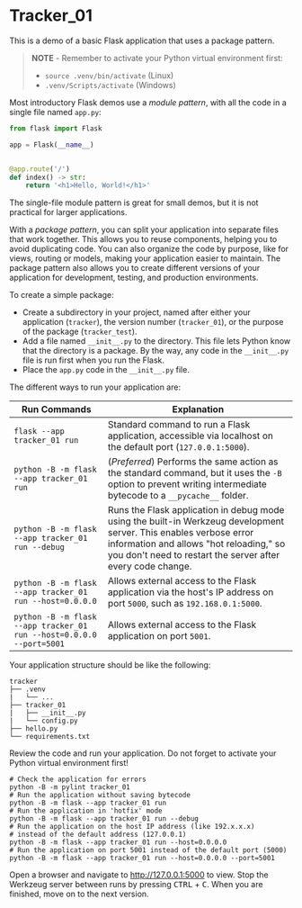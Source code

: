 # Tracker_01

This is a demo of a basic Flask application that uses a package pattern.

> **NOTE** - Remember to activate your Python virtual environment first:
>
> - `source .venv/bin/activate` (Linux)
> - `.venv/Scripts/activate` (Windows)

Most introductory Flask demos use a *module pattern*, with all the code in a single file named `app.py`:

```python
from flask import Flask

app = Flask(__name__)


@app.route('/')
def index() -> str:
    return '<h1>Hello, World!</h1>'
```

The single-file module pattern is great for small demos, but it is not practical for larger applications.

With a *package pattern*, you can split your application into separate files that work together. This allows you to reuse components, helping you to avoid duplicating code. You can also organize the code by purpose, like for views, routing or models, making your application easier to maintain. The package pattern also allows you to create different versions of your application for development, testing, and production environments.

To create a simple package:

- Create a subdirectory in your project, named after either your application (`tracker`), the version number (`tracker_01`), or the purpose of the package (`tracker_test`).
- Add a file named `__init__.py` to the directory. This file lets Python know that the directory is a package. By the way, any code in the `__init__.py` file is run first when you run the Flask.
- Place the `app.py` code in the `__init__.py` file.

The different ways to run your application are:

| Run Commands                                                         | Explanation                                                                                                                                                                                                                  |
|----------------------------------------------------------------------|------------------------------------------------------------------------------------------------------------------------------------------------------------------------------------------------------------------------------|
| `flask --app tracker_01 run`                                         | Standard command to run a Flask application, accessible via localhost on the default port (`127.0.0.1:5000`).                                                                                                                |
| `python -B -m flask --app tracker_01 run`                            | (*Preferred*) Performs the same action as the standard command, but it uses the `-B` option to prevent writing intermediate bytecode to a `__pycache__` folder.                                                              |
| `python -B -m flask --app tracker_01 run --debug`                    | Runs the Flask application in debug mode using the built-in Werkzeug development server. This enables verbose error information and allows "hot reloading," so you don't need to restart the server after every code change. |
| `python -B -m flask --app tracker_01 run --host=0.0.0.0`             | Allows external access to the Flask application via the host's IP address on port `5000`, such as `192.168.0.1:5000`.                                                                                                        |
| `python -B -m flask --app tracker_01 run --host=0.0.0.0 --port=5001` | Allows external access to the Flask application on port `5001`.                                                                                                                                                              |

Your application structure should be like the following:

```text
tracker
├── .venv
|   └── ...
├── tracker_01
|   ├── __init__.py
|   └── config.py
├── hello.py
└── requirements.txt
```

Review the code and run your application. Do not forget to activate your Python virtual environment first!

```shell
# Check the application for errors
python -B -m pylint tracker_01
# Run the application without saving bytecode
python -B -m flask --app tracker_01 run
# Run the application in 'hotfix' mode
python -B -m flask --app tracker_01 run --debug
# Run the application on the host IP address (like 192.x.x.x)
# instead of the default address (127.0.0.1)
python -B -m flask --app tracker_01 run --host=0.0.0.0
# Run the application on port 5001 instead of the default port (5000)
python -B -m flask --app tracker_01 run --host=0.0.0.0 --port=5001
```

Open a browser and navigate to <http://127.0.0.1:5000> to view. Stop the Werkzeug server between runs by pressing <kbd>CTRL</kbd> +  <kbd>C</kbd>. When you are finished, move on to the next version.
